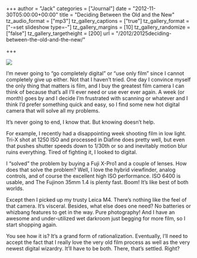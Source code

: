 +++
author = "Jack"
categories = ["Journal"]
date = "2012-11-30T05:00:00+00:00"
title = "Deciding Between the Old and the New"
tz_audio_format = ["mp3"]
tz_gallery_captions = ["true"]
tz_gallery_format = ["-=set slideshow type=-"]
tz_gallery_margins = [10]
tz_gallery_randomize = ["false"]
tz_gallery_targetheight = [200]
url = "/2012/20125deciding-between-the-old-and-the-new/"

+++

![][1]

I’m never going to “go completely digital” or “use only film” since I cannot completely give up either. Not that I haven’t tried. One day I convince myself the only thing that matters is film, and I buy the greatest film camera I can think of because that’s all I’ll ever need or use ever ever again. A week (or month) goes by and I decide I’m frustrated with scanning or whatever and I think I’d prefer something quick and easy, so I find some new hot digital camera that will solve all my problems.

It’s never going to end, I know that. But knowing doesn’t help.

For example, I recently had a disappointing week shooting film in low light. Tri-X shot at 1250 ISO and processed in Diafine does pretty well, but even that pushes shutter speeds down to 1/30th or so and inevitably motion blur ruins everything. Tired of fighting it, I looked to digital.

I “solved” the problem by buying a Fuji X-Pro1 and a couple of lenses. How does that solve the problem? Well, I love the hybrid viewfinder, analog controls, and of course the excellent high ISO performance. ISO 6400 is usable, and The Fujinon 35mm 1.4 is plenty fast. Boom! It’s like best of both worlds.

Except then I picked up my trusty Leica M4. There’s nothing like the feel of that camera. It’s visceral. Besides, what else does one need? No batteries or whizbang features to get in the way. Pure photography! And I have an awesome and under-utilized wet darkroom just begging for more film, so I start shopping again.

You see how it is? It’s a grand form of rationalization. Eventually, I’ll need to accept the fact that I really love the very old film process as well as the very newest digital wizardry. It’ll have to be both. There, that’s settled. Right?

 [1]: /img/2012/05/fuji-and-m4.jpeg